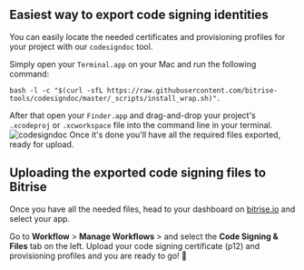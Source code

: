 ## Easiest way to export code signing identities

You can easily locate the needed certificates and provisioning profiles for your project with our `codesigndoc` tool.

Simply open your `Terminal.app` on your Mac and run the following command:

```
bash -l -c "$(curl -sfL https://raw.githubusercontent.com/bitrise-tools/codesigndoc/master/_scripts/install_wrap.sh)".
```

After that open your `Finder.app` and drag-and-drop your project's `.xcodeproj` or `.xcworkspace` file into the command line in your terminal.
![codesigndoc](/img/ios/codesigndoc.png)
Once it's done you'll have all the required files exported, ready for upload.

## Uploading the exported code signing files to Bitrise

Once you have all the needed files, head to your dashboard on [bitrise.io](https://www.bitrise.io) and select your app.

Go to **Workflow** > **Manage Workflows** > and select the **Code Signing & Files** tab on the left. Upload your code signing certificate (p12) and provisioning profiles and you are ready to go! 🚀

